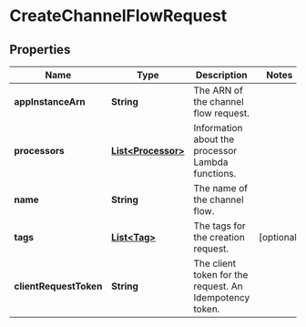 

# CreateChannelFlowRequest


## Properties

| Name | Type | Description | Notes |
|------------ | ------------- | ------------- | -------------|
|**appInstanceArn** | **String** | The ARN of the channel flow request. |  |
|**processors** | [**List&lt;Processor&gt;**](Processor.md) | Information about the processor Lambda functions. |  |
|**name** | **String** | The name of the channel flow. |  |
|**tags** | [**List&lt;Tag&gt;**](Tag.md) | The tags for the creation request. |  [optional] |
|**clientRequestToken** | **String** | The client token for the request. An Idempotency token. |  |



